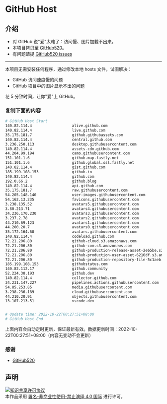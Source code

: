 # GitHub Host
## 介绍
- 对 GitHub 说"爱"太难了：访问慢、图片加载不出来。
- 本项目拷贝至 [GitHub520](https://github.com/521xueweihan/GitHub520)。
- 有问题请提 [GitHub520 issues](https://github.com/521xueweihan/GitHub520/issues/new)

---

本项目无需安装任何程序，通过修改本地 hosts 文件，试图解决：
- GitHub 访问速度慢的问题
- GitHub 项目中的图片显示不出的问题

花 5 分钟时间，让你"爱"上 GitHub。

### 复制下面的内容
```bash
# GitHub Host Start
140.82.114.4                  alive.github.com
140.82.114.4                  live.github.com
35.175.181.7                  github.githubassets.com
140.82.114.4                  central.github.com
3.236.250.113                 desktop.githubusercontent.com
140.82.114.4                  assets-cdn.github.com
44.204.99.194                 camo.githubusercontent.com
151.101.1.6                   github.map.fastly.net
151.101.1.6                   github.global.ssl.fastly.net
140.82.114.4                  gist.github.com
185.199.108.153               github.io
140.82.114.4                  github.com
192.0.66.2                    github.blog
140.82.114.4                  api.github.com
35.175.181.7                  raw.githubusercontent.com
54.205.148.140                user-images.githubusercontent.com
54.162.13.235                 favicons.githubusercontent.com
3.238.135.52                  avatars5.githubusercontent.com
3.80.213.71                   avatars4.githubusercontent.com
34.236.170.230                avatars3.githubusercontent.com
3.237.2.78                    avatars2.githubusercontent.com
44.210.69.123                 avatars1.githubusercontent.com
44.200.20.7                   avatars0.githubusercontent.com
35.172.164.60                 avatars.githubusercontent.com
140.82.114.4                  codeload.github.com
72.21.206.80                  github-cloud.s3.amazonaws.com
72.21.206.80                  github-com.s3.amazonaws.com
72.21.206.80                  github-production-release-asset-2e65be.s3.amazonaws.com
72.21.206.80                  github-production-user-asset-6210df.s3.amazonaws.com
72.21.206.80                  github-production-repository-file-5c1aeb.s3.amazonaws.com
185.199.108.153               githubstatus.com
140.82.112.17                 github.community
52.224.38.193                 github.dev
140.82.114.4                  collector.github.com
34.231.147.227                pipelines.actions.githubusercontent.com
54.85.253.85                  media.githubusercontent.com
3.238.236.189                 cloud.githubusercontent.com
44.210.20.91                  objects.githubusercontent.com
13.107.213.51                 vscode.dev


# Update time: 2022-10-22T00:27:51+08:00
# GitHub Host End

```
上面内容会自动定时更新，保证最新有效。数据更新时间：2022-10-22T00:27:51+08:00（内容无变动不会更新）

### 感谢

- [GitHub520](https://github.com/521xueweihan/GitHub520)

## 声明
<a rel="license" href="https://creativecommons.org/licenses/by-nc-nd/4.0/deed.zh"><img alt="知识共享许可协议" style="border-width: 0" src="https://licensebuttons.net/l/by-nc-nd/4.0/88x31.png"></a><br>本作品采用 <a rel="license" href="https://creativecommons.org/licenses/by-nc-nd/4.0/deed.zh">署名-非商业性使用-禁止演绎 4.0 国际</a> 进行许可。